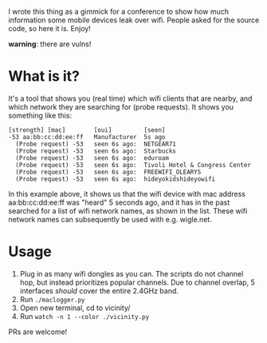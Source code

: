 I wrote this thing as a gimmick for a conference to show how much information some mobile devices leak over wifi.
People asked for the source code, so here it is. Enjoy!

**warning**: there are vulns!


What is it?
===========

It's a tool that shows you (real time) which wifi clients that are nearby, and which network they are searching for (probe requests).
It shows you something like this:

```
[strength] [mac]        [oui]         [seen]
-53 aa:bb:cc:dd:ee:ff   Manufacturer  5s ago
  (Probe request) -53   seen 6s ago:  NETGEAR71
  (Probe request) -53   seen 6s ago:  Starbucks
  (Probe request) -53   seen 6s ago:  eduroam
  (Probe request) -53   seen 6s ago:  Tivoli Hotel & Congress Center
  (Probe request) -53   seen 6s ago:  FREEWIFI_OLEARYS
  (Probe request) -53   seen 6s ago:  hideyokidshideyowifi
```
In this example above, it shows us that the wifi device with mac address aa:bb:cc:dd:ee:ff was "heard" 5 seconds ago, and it has in the past searched for a list of wifi network names, as shown in the list.
These wifi network names can subsequently be used with e.g. wigle.net.

Usage
=====

1. Plug in as many wifi dongles as you can. The scripts do not channel hop, but instead prioritizes popular channels. Due to channel overlap, 5 interfaces *should* cover the entire 2.4GHz band.
2. Run `./maclogger.py`
3. Open new terminal, cd to vicinity/
4. Run `watch -n 1 --color ./vicinity.py`


PRs are welcome!
